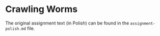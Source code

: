 # Crawling Worms

The original assignment text (in Polish) can be found in the `assignment-polish.md` file.
